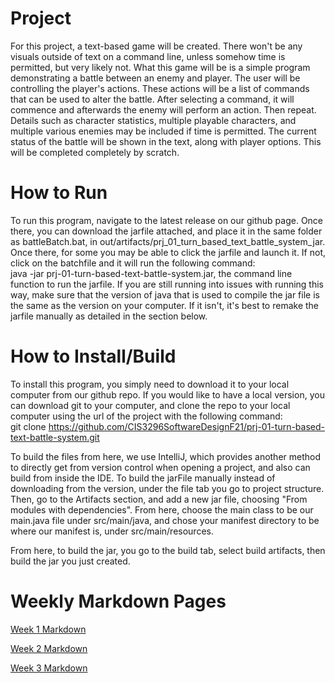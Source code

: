 # Project 

For this project, a text-based game will be created. There won't be any visuals outside of text on a command line, unless 
somehow time is permitted, but very likely not. What this game will be is a simple program demonstrating a battle between 
an enemy and player. The user will be controlling the player's actions. These actions will be a list of commands that can 
be used to alter the battle. After selecting a command, it will commence and afterwards the enemy will perform an action. 
Then repeat. Details such as character statistics, multiple playable characters, and multiple various enemies may be included if time is permitted.
The current status of the battle will be shown in the text, along with player options. This will be completed completely by scratch.


# How to Run
To run this program, navigate to the latest release on our github page.  Once there, you can download the jarfile attached,
and place it in the same folder as battleBatch.bat, in out/artifacts/prj_01_turn_based_text_battle_system_jar.  Once there, 
for some you may be able to click the jarfile and launch it.  If not, click on the batchfile and it will run the following command: \
java -jar prj-01-turn-based-text-battle-system.jar, the command line function to run the jarfile.  If you are still running 
into issues with running this way, make sure that the version of java that is used to compile the jar file is the same as the
version on your computer.  If it isn't, it's best to remake the jarfile manually as detailed in the section below.

# How to Install/Build

To install this program, you simply need to download it to your local computer from our github repo.  If you would like to 
have a local version, you can download git to your computer, and clone the repo to your local computer using the url of the
project with the following command: \
git clone https://github.com/CIS3296SoftwareDesignF21/prj-01-turn-based-text-battle-system.git

To build the files from here, we use IntelliJ, which provides another method to directly get from version control when opening
a project, and also can build from inside the IDE.  To build the jarFile manually instead of downloading from the version, under 
the file tab you go to project structure.  Then, go to the Artifacts section, and add a new jar file, choosing "From modules with dependencies".
From here, choose the main class to be our main.java file under src/main/java, and chose your manifest directory to be where our
manifest is, under src/main/resources. 

From here, to build the jar, you go to the build tab, select build artifacts, then build the jar you just created.  


[comment]: <> (employ to create our jarFile is to use our IDE of choice to add it as an artifact, but we are working on creating an executable)

[comment]: <> (version of the project soon.  At that stage, you will simply need to download and run it by clicking on it in your file explorer.)



# Weekly Markdown Pages

[Week 1 Markdown](Week1.md)

[Week 2 Markdown](Week2.md)

[Week 3 Markdown](Week3.md)
